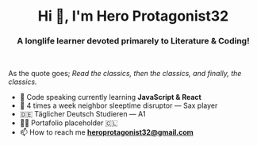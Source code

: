 <h1 align="center">Hi 👋, I'm Hero Protagonist32</h1>
<h3 align="center">A longlife learner devoted primarely to Literature & Coding!</h3>
<br>
<p>As the quote goes; <em>Read the classics, then the classics, and finally, the classics.</em> </p>

- 🌱 Code speaking currently learning **JavaScript & React**
- 🎷 4 times a week neighbor sleeptime disruptor — Sax player
- 🇩🇪 Täglicher Deutsch Studieren — A1
- 👨‍💻 Portafolio placeholder 🇨🇱
- 📫 How to reach me **heroprotagonist32@gmail.com**



<!--
**carafelix/carafelix** is a ✨ _special_ ✨ repository because its `README.md` (this file) appears on your GitHub profile.

Here are some ideas to get you started:

- 🔭 I’m currently working on ...
- 🌱 I’m currently learning ...
- 👯 I’m looking to collaborate on ...
- 🤔 I’m looking for help with ...
- 💬 Ask me about ...
- 📫 How to reach me: ...
- 😄 Pronouns: ...
- ⚡ Fun fact: ...
-->

